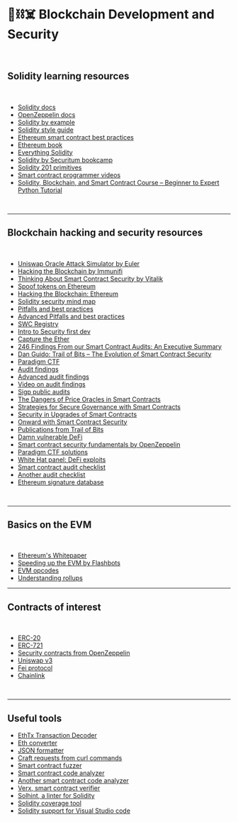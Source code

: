 # 🧱⛓☠️ Blockchain Development and Security

<br>

## Solidity learning resources

<br>

* [Solidity docs](https://docs.soliditylang.org/en/v0.8.12/)
* [OpenZeppelin docs](https://docs.openzeppelin.com/)
* [Solidity by example](https://solidity-by-example.org/)
* [Solidity style guide](https://docs.soliditylang.org/en/latest/style-guide.html)
* [Ethereum smart contract best practices](https://consensys.github.io/smart-contract-best-practices/)
* [Ethereum book ](https://github.com/ethereumbook/ethereumbook)
* [Everything Solidity](https://github.com/x676f64/secureum-mind_map/blob/master/2.%20Solidity%20101.md)
* [Solidity by Securitum bookcamp](https://www.youtube.com/watch?v=5eLqFac5Tkg)
* [Solidity 201 primitives](https://github.com/x676f64/secureum-mind_map/blob/master/3.%20Solidity%20201.md)
* [Smart contract programmer videos](https://www.youtube.com/channel/UCJWh7F3AFyQ_x01VKzr9eyA/videos)
* [Solidity, Blockchain, and Smart Contract Course – Beginner to Expert Python Tutorial](https://www.youtube.com/watch?v=M576WGiDBdQ)


<br>

----

## Blockchain hacking and security resources

<br>


* [Uniswap Oracle Attack Simulator by Euler](https://blog.euler.finance/uniswap-oracle-attack-simulator-42d18adf65af)
* [Hacking the Blockchain by Immunifi](https://medium.com/immunefi/hacking-the-blockchain-an-ultimate-guide-4f34b33c6e8b)
* [Thinking About Smart Contract Security by Vitalik](https://blog.ethereum.org/2016/06/19/thinking-smart-contract-security/)
* [Spoof tokens on Ethereum](https://medium.com/etherscan-blog/spoof-tokens-on-ethereum-c2ad882d9cf6)
* [Hacking the Blockchain: Ethereum](https://medium.com/immunefi/hacking-the-blockchain-an-ultimate-guide-4f34b33c6e8b)
* [Solidity security mind map](https://github.com/x676f64/secureum-mind_map)
* [Pitfalls and best practices](https://github.com/x676f64/secureum-mind_map/blob/master/4.%20Pitfalls%20and%20Best%20Practices%20101.md)
* [Advanced Pitfalls and best practices](https://github.com/x676f64/secureum-mind_map/blob/master/5.%20Pitfalls%20and%20Best%20Practices%20201.md)
* [SWC Registry](https://swcregistry.io/)
* [Intro to Security first dev](https://www.youtube.com/watch?v=72K57I9yvyI)
* [Capture the Ether](https://capturetheether.com/)
* [246 Findings From our Smart Contract Audits: An Executive Summary](https://blog.trailofbits.com/2019/08/08/246-findings-from-our-smart-contract-audits-an-executive-summary/)
* [Dan Guido: Trail of Bits – The Evolution of Smart Contract Security](https://www.youtube.com/watch?v=fOkQuNzVn_Q)
* [Paradigm CTF](https://github.com/paradigm-operations/paradigm-ctf-2021)
* [Audit findings](https://github.com/x676f64/secureum-mind_map/blob/master/7.%20Audit%20Findings%20101.md)
* [Advanced audit findings](https://github.com/x676f64/secureum-mind_map/blob/master/8.%20Audit%20Findings%20201.md)
* [Video on audit findings](https://www.youtube.com/watch?v=SromSImIpHE)
* [Sigp public audits](https://github.com/sigp/public-audits)
* [The Dangers of Price Oracles in Smart Contracts](https://www.youtube.com/watch?v=YGO7nzpXCeA&list=PLdJRkA9gCKOONBSlcifqLig_ZTyG_YLqz&index=5)
* [Strategies for Secure Governance with Smart Contracts](https://www.youtube.com/watch?v=GbDAmMdmh8Q&list=PLdJRkA9gCKOONBSlcifqLig_ZTyG_YLqz&index=6)
* [Security in Upgrades of Smart Contracts](https://www.youtube.com/watch?v=5WE6PEc305w&list=PLdJRkA9gCKOONBSlcifqLig_ZTyG_YLqz&index=7)
* [Onward with Smart Contract Security](https://www.youtube.com/watch?v=RipXdV7vygs&list=PLdJRkA9gCKOONBSlcifqLig_ZTyG_YLqz&index=8)
* [Publications from Trail of Bits](https://github.com/trailofbits/publications#blockchain)
* [Damn vulnerable DeFi](https://www.damnvulnerabledefi.xyz/)
* [Smart contract security fundamentals by OpenZeppelin](https://www.youtube.com/playlist?list=PLBy3Qkuapv_7R1ZI_Cs2NOFn7ZTaNWY6G)
* [Paradigm CTF solutions](https://cmichel.io/paradigm-ctf-2021-solutions/)
* [White Hat panel: DeFi exploits](https://www.youtube.com/watch?v=Df2zzfoTfMc)
* [Smart contract audit checklist](https://consensys.net/diligence/blog/2019/09/how-to-prepare-for-a-smart-contract-audit/)
* [Another audit checklist](https://github.com/nascentxyz/simple-security-toolkit)
* [Ethereum signature database](https://www.4byte.directory/)


<br>


---

## Basics on the EVM

<br>

* [Ethereum's Whitepaper](https://ethereum.org/en/whitepaper/)
* [Speeding up the EVM by Flashbots](https://writings.flashbots.net/research/speeding-up-evm-part-1/)
* [EVM opcodes](https://github.com/crytic/evm-opcodes)
* [Understanding rollups](https://barnabe.substack.com/p/understanding-rollup-economics-from?s=r)


---

## Contracts of interest

<br>

* [ERC-20](https://github.com/OpenZeppelin/openzeppelin-contracts/blob/master/contracts/token/ERC20/ERC20.sol)
* [ERC-721](https://github.com/OpenZeppelin/openzeppelin-contracts/blob/master/contracts/token/ERC721/ERC721.sol)
* [Security contracts from OpenZeppelin](https://github.com/OpenZeppelin/openzeppelin-contracts/tree/master/contracts/security)
* [Uniswap v3](https://github.com/Uniswap/v3-core/tree/main/contracts)
* [Fei protocol](https://github.com/fei-protocol/fei-protocol-core/tree/master/contracts)
* [Chainlink](https://github.com/smartcontractkit/chainlink/tree/develop/contracts/src/v0.4)



<br>

---

## Useful tools

* [EthTx Transaction Decoder](https://ethtx.info/)
* [Eth converter](https://eth-converter.com/)
* [JSON formatter](https://jsonformatter.curiousconcept.com/)
* [Craft requests from curl commands](https://reqbin.com/)
* [Smart contract fuzzer](https://github.com/crytic/echidna)
* [Smart contract code analyzer](https://github.com/crytic/slither)
* [Another smart contract code analyzer](https://github.com/ConsenSys/mythril)
* [Verx, smart contract verifier](http://verx.ch/)
* [Solhint, a linter for Solidity](https://github.com/protofire/solhint)
* [Solidity coverage tool](https://github.com/sc-forks/solidity-coverage)
* [Solidity support for Visual Studio code](https://marketplace.visualstudio.com/items?itemName=JuanBlanco.solidity)
